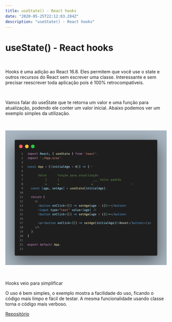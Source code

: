 ```yaml
---
title: useState() - React hooks
date: "2020-05-25T22:12:03.284Z"
description: "useState() - React hooks"
---
```

# useState() - React hooks

<br />
<p>
  Hooks é uma adição ao React 16.8. Eles permitem que você use o state e outros recursos do React sem 
  escrever uma classe. Interessante e sem precisar reescrever toda aplicação pois é 100% retrocompatíveis.
</p>
<br />
<p>
  Vamos falar do useState que te retorna um valor e uma função para atualização, podendo ele conter um valor 
  inicial. Abaixo podemos ver um exemplo simples da utilização.
</p>
<br />

  ![Use state](./use-state.png)

 <br /> 

Hooks veio para simplificar

O uso é bem simples, o exemplo mostra a facilidade do uso, ficando o código mais limpo e fácil de testar. A mesma funcionalidade usando classe torna o código mais verboso.


[Repositório](https://github.com/orivelton/use-state)
<br />
<br />
<br />

